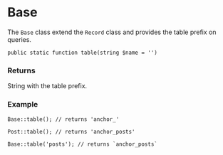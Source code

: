 # Base

The `Base` class extend the `Record` class and provides the table prefix on queries.

`public static function table(string $name = '')`

### Returns

String with the table prefix.

### Example

	Base::table(); // returns 'anchor_'

	Post::table(); // returns 'anchor_posts'

	Base::table('posts'); // returns `anchor_posts`